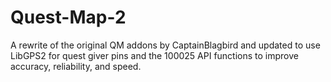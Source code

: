 # Quest-Map-2
A rewrite of the original QM addons by CaptainBlagbird and updated to use LibGPS2 for quest giver pins and the 100025 API functions to improve accuracy, reliability, and speed.
